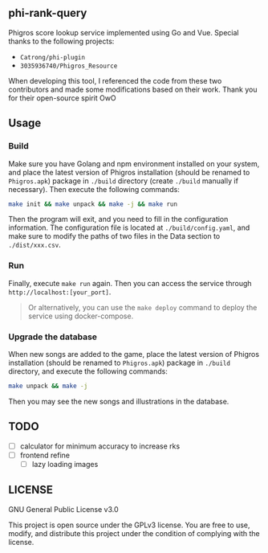## phi-rank-query

Phigros score lookup service implemented using Go and Vue. Special thanks to the following projects:

- `Catrong/phi-plugin`
- `3035936740/Phigros_Resource`

When developing this tool, I referenced the code from these two contributors and made some modifications based on their work. Thank you for their open-source spirit OwO

## Usage

### Build

Make sure you have Golang and npm environment installed on your system, and place the latest version of Phigros installation (should be renamed to `Phigros.apk`) package in `./build` directory (create `./build` manually if necessary). Then execute the following commands:

```bash
make init && make unpack && make -j && make run
```

Then the program will exit, and you need to fill in the configuration information. The configuration file is located at `./build/config.yaml`, and make sure to modify the paths of two files in the Data section to `./dist/xxx.csv`.

### Run

Finally, execute `make run` again. Then you can access the service through `http://localhost:[your_port]`.

> Or alternatively, you can use the `make deploy` command to deploy the service using docker-compose.

### Upgrade the database

When new songs are added to the game, place the latest version of Phigros installation (should be renamed to `Phigros.apk`) package in `./build` directory, and execute the following commands:

```bash
make unpack && make -j
```

Then you may see the new songs and illustrations in the database.

## TODO

- [ ] calculator for minimum accuracy to increase rks
- [ ] frontend refine
    - [ ] lazy loading images

## LICENSE

GNU General Public License v3.0

This project is open source under the GPLv3 license. You are free to use, modify, and distribute this project under the condition of complying with the license.
